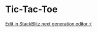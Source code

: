 # Tic-Tac-Toe

[Edit in StackBlitz next generation editor ⚡️](https://stackblitz.com/~/github.com/A7m123/Tic-Tac-Toe)